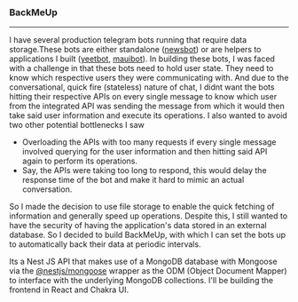 ### BackMeUp
-----
I have several production telegram bots running that require data storage.These bots are either standalone ([newsbot](https://github.com/olamileke/politicalnewsbot "newsbot")) or are helpers to applications I built ([yeetbot](https://github.com/olamileke/yeetbot "yeetbot"), [mauibot](https://t.me/mauibot "mauibot")). In building these bots, I was faced with a challenge in that these bots need to hold user state. They need to know which respective users they were communicating with. And due to the conversational, quick fire (stateless) nature of chat, I didnt want the bots hitting their respective APIs on every single message to know which user from the integrated API was sending the message from which it would then take said user information and execute its operations. I also wanted to avoid two other potential bottlenecks I saw 
- Overloading the APIs with too many requests if every single message involved querying for the user information and then hitting said API again to perform its operations.
- Say, the APIs were taking too long to respond, this would delay the response time of the bot and make it hard to mimic an actual conversation.

So I made the decision to use file storage to enable the quick fetching of information and generally speed up operations. Despite this, I still wanted to have the security of having the application's data stored in an external database. So I decided to build BackMeUp, with which I can set the bots up to automatically back their data at periodic intervals.

Its a Nest JS API that makes use of a MongoDB database with Mongoose via the [@nestjs/mongoose](https://github.com/nestjs/mongoose "@nestjs/mongoose") wrapper as the ODM (Object Document Mapper) to interface with the underlying MongoDB collections. I'll be building the frontend in React and Chakra UI.
